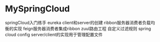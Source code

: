 # MySpringCloud
springCloud入门练手
eureka client和server的创建
ribbon服务器消费者负载均衡的实现
feign服务器消费者集成ribbon
zuul路由工程 自定义过滤规则
spring cloud config server/client的实现用于管理配置文件

